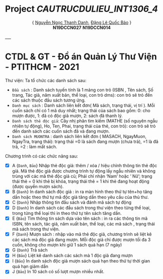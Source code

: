 # Project _CAUTRUCDULIEU_INT1306_4_

<p align="center">
{ <a href="https://github.com/shanenoi">Nguyễn Ngọc Thanh Danh</a>,
  <a href="https://github.com/danglequocbao001">Đặng Lê Quốc Bảo</a> }<br> <b>N19DCCN027</b> <b>N19DCCN014</b>
</p>
___

# CTDL & GT - Đồ án Quản Lý Thư Viện - PTITHCM - 2021
Thư viện: Ta tổ chức các danh sách sau:
- `Đầu sách` : Danh sách tuyến tính là 1 mảng con trỏ (ISBN , Tên sách, Số trang, Tác giả, năm xuất bản, thể loại, con trỏ dms): con trỏ sẽ trỏ đến các sách thuộc đầu sách tương ứng.
- `Danh mục sách` : Danh sách liên kết đơn( Mã sách,  trạng thái, vị trí   ). Mỗi cuốn sách chỉ có 1 mã duy nhất; trạng thái của sách bao gồm: 0: cho mượn được, 1: đã có độc giả mượn, 2: sách đã thanh lý.
- `Danh sách thẻ độc giả`: Cây nhị phân tìm kiếm (MATHE (số nguyên ngẫu nhiên tự động), Ho, Ten,  Phai, trạng thái của thẻ, con trỏ): con trỏ sẽ trỏ đến danh sách các cuốn sách đã và đang mượn.
- `Danh sách MUONTRA` : danh sách liên kết đơn ( MASACH,  NgayMuon, NgayTra, trạng thái): trạng thái =0 là sách đang mượn (chưa trả), =1 là đã trả, =2 : làm mất sách.

Chương trình có các chức năng sau:
- [x] A {`Danh`, `Bảo`} Nhập thẻ độc giả: thêm / xóa / hiệu chỉnh thông tin thẻ độc giả. Mã thẻ độc giả được chương trình tự động lấy ngẫu nhiên và không trùng với các mã thẻ độc giả cũ; Phái chỉ nhận ‘Nam’ hoặc ‘
Nữ’; trạng thái thẻ = 0 khi thẻ bị khóa, trạng thái thẻ = 1 khi thẻ  đang hoạt động (được quyền mượn sách).
- [x] B {`Danh`} In danh sách độc giả : in ra màn hình theo thứ tự tên+họ tăng dần hoặc theo thứ tự mã độc giả tăng dần theo yêu cầu của thủ thư.
- [x] C {`Danh`} Nhập thông tin đầu sách và đánh mã sách tự động
- [x] D {`Danh`} In danh sách các đầu sách trong thư viện theo từng thể loại, trong từng thể loại thì in theo thứ tự tên sách tăng dần.
- [x] E {`Bảo`} Tìm thông tin sách dựa vào tên sách : in ra các thông tin mã ISBN, tên sách, tác giả, năm xuất bản, thể loại, các mã sách , trạng thái mã sách trong thư viện.
- [x] F {`Danh`} Mượn sách : nhập vào mã thẻ độc giả, chương trình sẽ liệt kê các sách mà độc giả đang mượn. Mỗi độc giả chỉ được mượn tối đa 3 cuốn, không cho mượn khi giữ 1 sách quá hạn (7 ngày)
- [x] G {`Danh`} Trả sách
- [x] H {`Bảo`} Liệt kê danh sách các sách mà 1 độc giả đang mượn
- [x] I {`Bảo`} In danh sách độc giả mượn sách quá hạn theo thứ tự thời gian quá hạn giảm dần
- [x] J {`Bảo`} In 10 sách có số lượt mượn nhiều nhất.
